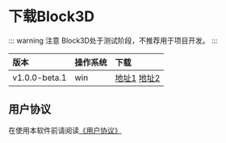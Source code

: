 # 下载Block3D

::: warning 注意
Block3D处于测试阶段，不推荐用于项目开发。
:::

|版本         |操作系统|下载                 |
|:------------|:-------|:-----------------------|
|v1.0.0-beta.1|win     |[地址1][a1.0.0-beta.1] [地址2][b1.0.0-beta.1]|

[a1.0.0-beta.1]:https://github.com/zjbcool/block3d/releases/download/v1.0.0-beta.1/Block3D-Setup.exe
[b1.0.0-beta.1]:https://cdn.zjbku.com/download/v1.0.0-beta.1/Block3D-Setup.exe

## 用户协议

在使用本软件前请阅读[《用户协议》](./license.md)